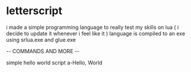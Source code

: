 # letterscript
i made a simple programming language to really test my skills on lua ( i decide to update it whenever i feel like it )
language is compiled to an exe using srlua.exe and glue.exe


-- COMMANDS AND MORE --

simple hello world script 
a-Hello, World
